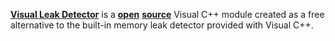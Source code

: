 [**Visual Leak Detector**](https://kinddragon.github.io/vld/) is a [**open**](https://github.com/oneiric/vld) [**source**](https://github.com/KindDragon/vld) Visual C++ module created as a free alternative to the built-in memory leak detector provided with Visual C++.
